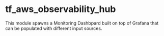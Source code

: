 # tf_aws_observability_hub
This module spawns a Monitoring Dashbpard built on top of Grafana that can be populated with different input sources. 




